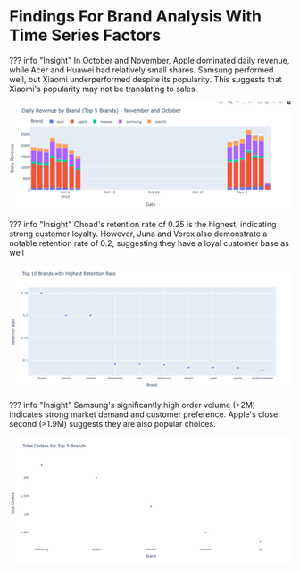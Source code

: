 # Findings For Brand Analysis With Time Series Factors 

??? info "Insight"
    In October and November, Apple dominated daily revenue, while Acer and Huawei had relatively small shares. Samsung performed well, but Xiaomi underperformed despite its popularity. This suggests that Xiaomi's popularity may not be translating to sales.

![Distribution of Main Categories](images/daily_revenue.png)   


??? info "Insight"
    Choad's retention rate of 0.25 is the highest, indicating strong customer loyalty. However, Juna and Vorex also demonstrate a notable retention rate of 0.2, suggesting they have a loyal customer base as well

![Distribution of Main Categories](images/retention_rate.png)   


??? info "Insight"
    Samsung's significantly high order volume (>2M) indicates strong market demand and customer preference. Apple's close second (>1.9M) suggests they are also popular choices.
    
![Distribution of Main Categories](images/top_5_brands.png)   
    
    

